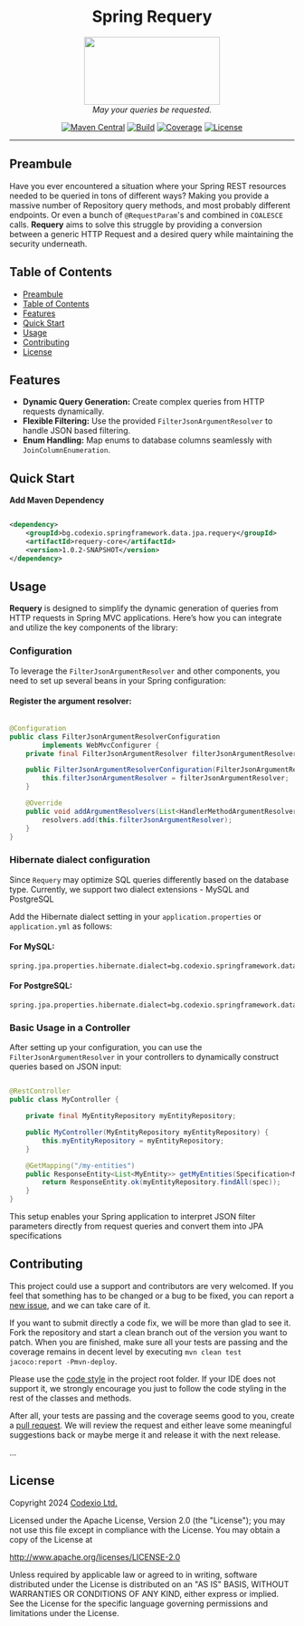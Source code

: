 <h1 align="center">Spring Requery</h1>

<p align="center">
    <img src="./project-logo.png" width="240" height="120"/>
    <br/>
    <em>
        May your queries be requested.
    </em>
</p>

<div align="center">

[![Maven Central](https://img.shields.io/maven-central/v/bg.codexio.springframework.data.jpa.requery/requery-core?color=EE5A9C)](https://central.sonatype.com/artifact/bg.codexio.springframework.data.jpa.requery/requery-core)
[![Build](https://github.com/CodexioLtd/spring-requery/actions/workflows/maven.yml/badge.svg)](https://github.com/CodexioLtd/spring-requery/actions/workflows/maven.yml)
[![Coverage](https://codecov.io/github/CodexioLtd/spring-requery/graph/badge.svg?token=013OEUIYWI)](https://codecov.io/github/CodexioLtd/spring-requery)
[![License](https://img.shields.io/github/license/CodexioLtd/spring-requery.svg)](./LICENSE)

</div>

<hr/>

## Preambule

Have you ever encountered a situation where your Spring REST resources needed to be queried
in tons of different ways? Making you provide a massive number of Repository query methods,
and most probably different endpoints. Or even a bunch of `@RequestParam`'s and combined in
`COALESCE` calls. **Requery** aims to solve this struggle by providing a conversion between
a generic HTTP Request and a desired query while maintaining the security underneath.

## Table of Contents

* [Preambule](#preambule)
* [Table of Contents](#table-of-contents)
* [Features](#features)
* [Quick Start](#quick-start)
* [Usage](#usage)
* [Contributing](#contributing)
* [License](#license)

## Features

* **Dynamic Query Generation:** Create complex queries from HTTP requests dynamically.
* **Flexible Filtering:** Use the provided `FilterJsonArgumentResolver` to handle JSON based filtering.
* **Enum Handling:** Map enums to database columns seamlessly with `JoinColumnEnumeration`.

## Quick Start

**Add Maven Dependency**

```xml

<dependency>
    <groupId>bg.codexio.springframework.data.jpa.requery</groupId>
    <artifactId>requery-core</artifactId>
    <version>1.0.2-SNAPSHOT</version>
</dependency>
```

## Usage

**Requery** is designed to simplify the dynamic generation of queries from HTTP requests in Spring MVC applications.
Here’s how you can integrate and utilize the key components of the library:

### Configuration

To leverage the `FilterJsonArgumentResolver` and other components, you need to set up several beans in your Spring
configuration:

#### Register the argument resolver:

```java

@Configuration
public class FilterJsonArgumentResolverConfiguration
        implements WebMvcConfigurer {
    private final FilterJsonArgumentResolver filterJsonArgumentResolver;

    public FilterJsonArgumentResolverConfiguration(FilterJsonArgumentResolver filterJsonArgumentResolver) {
        this.filterJsonArgumentResolver = filterJsonArgumentResolver;
    }

    @Override
    public void addArgumentResolvers(List<HandlerMethodArgumentResolver> resolvers) {
        resolvers.add(this.filterJsonArgumentResolver);
    }
}
```

### Hibernate dialect configuration

Since `Requery` may optimize SQL queries differently based on the database type. Currently, we support two dialect
extensions - MySQL and PostgreSQL

Add the Hibernate dialect setting in your `application.properties` or `application.yml` as follows:

#### For MySQL:

```properties
spring.jpa.properties.hibernate.dialect=bg.codexio.springframework.data.jpa.requery.resolver.function.ExtendedMysqlDialect
```

#### For PostgreSQL:

```properties
spring.jpa.properties.hibernate.dialect=bg.codexio.springframework.data.jpa.requery.resolver.function.ExtendedPostgresqlDialect
```

### Basic Usage in a Controller

After setting up your configuration, you can use the `FilterJsonArgumentResolver` in your controllers to dynamically
construct queries based on JSON input:

```java

@RestController
public class MyController {

    private final MyEntityRepository myEntityRepository;

    public MyController(MyEntityRepository myEntityRepository) {
        this.myEntityRepository = myEntityRepository;
    }

    @GetMapping("/my-entities")
    public ResponseEntity<List<MyEntity>> getMyEntities(Specification<MyEntity> spec) {
        return ResponseEntity.ok(myEntityRepository.findAll(spec));
    }
}
```

This setup enables your Spring application to interpret JSON filter parameters directly from request queries and convert
them into JPA specifications

## Contributing

This project could use a support and contributors are very welcomed. If you feel that something has to be
changed or a bug to be fixed, you can report a [new issue](https://github.com/CodexioLtd/spring-requery/issues/new), and
we can take care of it.

If you want to submit directly a code fix, we will be more than glad to see it. Fork the repository and start a clean
branch out of the version you want to patch. When you are finished, make sure all your tests are passing and the
coverage remains in decent level by executing `mvn clean test jacoco:report -Pmvn-deploy`.

Please use the [code style](./codestyle.xml)
in the project root folder. If your IDE does not support it, we strongly encourage you just to follow
the code styling in the rest of the classes and methods.

After all, your tests are passing and the coverage seems good to you, create a
[pull request](https://github.com/CodexioLtd/spring-requery/compare). We will review the request and either leave
some meaningful suggestions back or maybe merge it and release it with the next release.

...

## License

Copyright 2024 [Codexio Ltd.](https://codexio.bg)

Licensed under the Apache License, Version 2.0 (the "License");
you may not use this file except in compliance with the License.
You may obtain a copy of the License at

http://www.apache.org/licenses/LICENSE-2.0

Unless required by applicable law or agreed to in writing, software
distributed under the License is distributed on an "AS IS" BASIS,
WITHOUT WARRANTIES OR CONDITIONS OF ANY KIND, either express or implied.
See the License for the specific language governing permissions and
limitations under the License.

